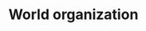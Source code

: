 ---
layout: frontend-template-documentation
sectionKey: Frontend templates
eleventyNavigation:
  parent: Finder
title: World organization
---